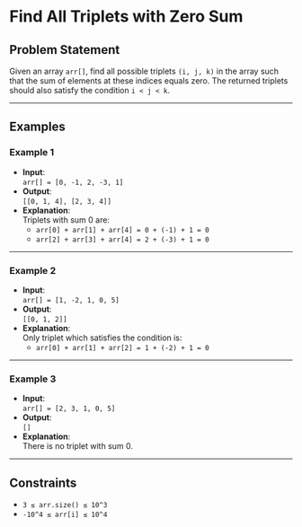 # Find All Triplets with Zero Sum

## Problem Statement
Given an array `arr[]`, find all possible triplets `(i, j, k)` in the array such that the sum of elements at these indices equals zero. The returned triplets should also satisfy the condition `i < j < k`.

---

## Examples

### Example 1
- **Input**:  
  `arr[] = [0, -1, 2, -3, 1]`
- **Output**:  
  `[[0, 1, 4], [2, 3, 4]]`
- **Explanation**:  
  Triplets with sum 0 are:  
  - `arr[0] + arr[1] + arr[4] = 0 + (-1) + 1 = 0`  
  - `arr[2] + arr[3] + arr[4] = 2 + (-3) + 1 = 0`

---

### Example 2
- **Input**:  
  `arr[] = [1, -2, 1, 0, 5]`
- **Output**:  
  `[[0, 1, 2]]`
- **Explanation**:  
  Only triplet which satisfies the condition is:  
  - `arr[0] + arr[1] + arr[2] = 1 + (-2) + 1 = 0`

---

### Example 3
- **Input**:  
  `arr[] = [2, 3, 1, 0, 5]`
- **Output**:  
  `[]`
- **Explanation**:  
  There is no triplet with sum 0.

---

## Constraints
- `3 ≤ arr.size() ≤ 10^3`
- `-10^4 ≤ arr[i] ≤ 10^4`
